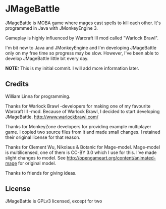 # JMageBattle #

JMageBattle is MOBA game where mages cast spells to kill each other.
It's programmed in Java with JMonkeyEngine 3.

Gameplay is highly influenced by Warcraft III mod called "Warlock Brawl".

I'm bit new to Java and JMonkeyEngine and I'm developing JMageBattle
only on my free time so progress may be slow. However, I've been able
to develop JMageBattle little bit every day.

**NOTE:** This is my initial commit. I will add more information later.

## Credits ##

William Linna for programming.

Thanks for Warlock Brawl -developers for making one of my favourite
Warcraft III -mod. Because of Warlock Brawl, I decided to start
developing JMageBattle. http://www.warlockbrawl.com/

Thanks for MonkeyZone developers for providing example multiplayer
game. I copied two source files from it and made small changes. I
retained their original license for that reason.

Thanks for Clement Wu, Nikolaus & Botanic for Mage-model. Mage-model
is multilicensed, one of them is CC-BY 3.0 which I use for this. I've
made slight changes to model. See
http://opengameart.org/content/animated-mage for original model.

Thanks to friends for giving ideas.

## License ##

JMageBattle is GPLv3 licensed, except for two
